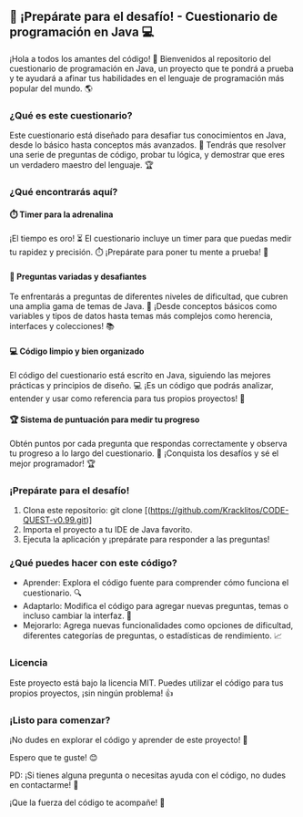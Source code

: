 ## 🧠 ¡Prepárate para el desafío! - Cuestionario de programación en Java 💻 

¡Hola a todos los amantes del código! 👋 Bienvenidos al repositorio del cuestionario de programación en Java, un proyecto que te pondrá a prueba y te ayudará a afinar tus habilidades en el lenguaje de programación más popular del mundo. 🌎

### ¿Qué es este cuestionario?

Este cuestionario está diseñado para desafiar tus conocimientos en Java, desde lo básico hasta conceptos más avanzados. 🤩 Tendrás que resolver una serie de preguntas de código, probar tu lógica, y demostrar que eres un verdadero maestro del lenguaje. 🏆

### ¿Qué encontrarás aquí?

#### ⏱️ Timer para la adrenalina

¡El tiempo es oro! ⏳ El cuestionario incluye un timer para que puedas medir tu rapidez y precisión. ⏱️ ¡Prepárate para poner tu mente a prueba! 💪

#### 🧠 Preguntas variadas y desafiantes

Te enfrentarás a preguntas de diferentes niveles de dificultad, que cubren una amplia gama de temas de Java. 🧠 ¡Desde conceptos básicos como variables y tipos de datos hasta temas más complejos como herencia, interfaces y colecciones! 📚

#### 💻 Código limpio y bien organizado

El código del cuestionario está escrito en Java, siguiendo las mejores prácticas y principios de diseño. 💻 ¡Es un código que podrás analizar, entender y usar como referencia para tus propios proyectos! 🚀

#### 🏆 Sistema de puntuación para medir tu progreso

Obtén puntos por cada pregunta que respondas correctamente y observa tu progreso a lo largo del cuestionario. 💪 ¡Conquista los desafíos y sé el mejor programador! 🏆

### ¡Prepárate para el desafío!

1. Clona este repositorio: git clone [(https://github.com/Kracklitos/CODE-QUEST-v0.99.git)]
2. Importa el proyecto a tu IDE de Java favorito.
3. Ejecuta la aplicación y ¡prepárate para responder a las preguntas!

### ¿Qué puedes hacer con este código?

* Aprender: Explora el código fuente para comprender cómo funciona el cuestionario. 🔍
* Adaptarlo: Modifica el código para agregar nuevas preguntas, temas o incluso cambiar la interfaz. 🎨
* Mejorarlo: Agrega nuevas funcionalidades como opciones de dificultad, diferentes categorías de preguntas, o estadísticas de rendimiento. 📈 

### Licencia

Este proyecto está bajo la licencia MIT. Puedes utilizar el código para tus propios proyectos, ¡sin ningún problema! 👍

### ¡Listo para comenzar?

¡No dudes en explorar el código y aprender de este proyecto! 🤘

Espero que te guste! 😊

PD: ¡Si tienes alguna pregunta o necesitas ayuda con el código, no dudes en contactarme! 📩 

¡Que la fuerza del código te acompañe! 💫
